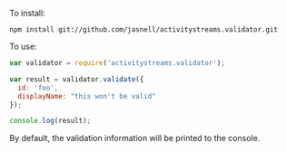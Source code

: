 To install:

```
npm install git://github.com/jasnell/activitystreams.validator.git
```

To use:

```javascript
var validator = require('activitystreams.validator');

var result = validator.validate({
  id: 'foo',
  displayName: "this won't be valid"
});

console.log(result);
```

By default, the validation information will be printed to the console.
